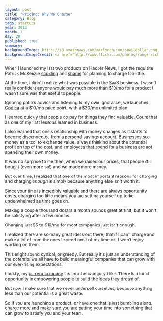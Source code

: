 ```yaml
---
layout: post
title: "Pricing: Why We Charge"
category: Blog
tags: startups
year: 2013
month: 7
day: 20
published: true
summary:
backgroundImage: https://s3.amazonaws.com/maxlynch.com/snaildollar.png
backgroundImageCredit: <a href="http://www.flickr.com/photos/rangerrick/">RangerRick on Flickr</a>
---
```


When I launched my last two products on Hacker News, I got the requisite Patrick McKenzie [scolding](https://news.ycombinator.com/item?id=3733692) and [shame](https://news.ycombinator.com/item?id=4572262) for planning to charge too little.

At the time, I didn't realize what was possible in the SaaS business. I wasn't really confident anyone would pay much more than $10/mo for a product I wasn't sure was that useful to people.

Ignoring patio's advice and listening to my own ignorance, we launched [Codiqa](http://codiqa.com/) at a $10/mo price point, with a $30/mo unlimited plan.

I learned quickly that people do pay for things they find valuable. Count that as one of my first lessons learned in business.

I also learned that one's relationship with money changes as it starts to become disconnected from a personal savings account. Businesses see money as a tool to exchange value, always thinking about the potential profit on top of the cost, and employees that spend for a business are not spending their own money.

It was no surprise to me then, when we raised our prices, that people still bought (even more so!) and we made more money.

But over time, I realized that one of the most important reasons for charging and charging *enough* is simply because anything else isn't worth it.

Since your time is incredibly valuable and there are always opportunity costs, charging too little means you are setting yourself up to be underwhelmed as time goes on.

Making a couple thousand dollars a month sounds great at first, but it won't be satisfying after a few months.

Charging just $5 to $10/mo for most companies just isn't enough.

I realized there are so many great ideas out there, that if I can't charge and make a lot of from the ones I spend most of my time on, I won't enjoy working on them.

This might sound cynical, or greedy. But really it's just an understanding of the *potential* we all have to build meaningful companies that can grow with our ever-rising expectations.

Luckily, my [current company](http://drifty.com/) fits into the category I like. There is a lot of opportunity in empowering people to build the ideas they dream of.

But now I make sure that we never undersell ourselves, because anything less than our potential is a great waste.

So if you are launching a product, or have one that is just bumbling along, charge more and make sure you are putting your time into something that can grow to satisfy you and your team.
